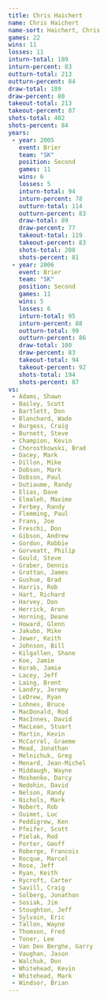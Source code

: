 ```yaml
---
title: Chris Haichert
name: Chris Haichert
name-sort: Haichert, Chris
games: 22
wins: 11
losses: 11
inturn-total: 189
inturn-percent: 83
outturn-total: 213
outturn-percent: 84
draw-total: 189
draw-percent: 80
takeout-total: 213
takeout-percent: 87
shots-total: 402
shots-percent: 84
years:
 - year: 2005
   event: Brier
   team: "SK"
   position: Second
   games: 11
   wins: 6
   losses: 5
   inturn-total: 94
   inturn-percent: 78
   outturn-total: 114
   outturn-percent: 83
   draw-total: 89
   draw-percent: 77
   takeout-total: 119
   takeout-percent: 83
   shots-total: 208
   shots-percent: 81
 - year: 2006
   event: Brier
   team: "SK"
   position: Second
   games: 11
   wins: 5
   losses: 6
   inturn-total: 95
   inturn-percent: 88
   outturn-total: 99
   outturn-percent: 86
   draw-total: 100
   draw-percent: 83
   takeout-total: 94
   takeout-percent: 92
   shots-total: 194
   shots-percent: 87
vs:
 - Adams, Shawn
 - Bailey, Scott
 - Bartlett, Don
 - Blanchard, Wade
 - Burgess, Craig
 - Burnett, Steve
 - Champion, Kevin
 - Chorostkowski, Brad
 - Dacey, Mark
 - Dillon, Mike
 - Dobson, Mark
 - Dobson, Paul
 - Dutiaume, Randy
 - Elias, Dave
 - Elmaleh, Maxime
 - Ferbey, Randy
 - Flemming, Paul
 - Frans, Joe
 - Freschi, Don
 - Gibson, Andrew
 - Gordon, Robbie
 - Gorveatt, Philip
 - Gould, Steve
 - Graber, Dennis
 - Grattan, James
 - Gushue, Brad
 - Harris, Rob
 - Hart, Richard
 - Harvey, Don
 - Herrick, Aron
 - Horning, Deane
 - Howard, Glenn
 - Jakubo, Mike
 - Jewer, Keith
 - Johnson, Bill
 - Kilgallen, Shane
 - Koe, Jamie
 - Korab, Jamie
 - Lacey, Jeff
 - Laing, Brent
 - Landry, Jeremy
 - LeDrew, Ryan
 - Lohnes, Bruce
 - MacDonald, Rod
 - MacInnes, David
 - MacLean, Stuart
 - Martin, Kevin
 - McCarrel, Graeme
 - Mead, Jonathan
 - Melnichuk, Greg
 - Menard, Jean-Michel
 - Middaugh, Wayne
 - Moshenko, Darcy
 - Nedohin, David
 - Nelson, Randy
 - Nichols, Mark
 - Nobert, Rob
 - Ouimet, Luc
 - Peddigrew, Ken
 - Pfeifer, Scott
 - Pielak, Rod
 - Porter, Geoff
 - Roberge, Francois
 - Rocque, Marcel
 - Rose, Jeff
 - Ryan, Keith
 - Rycroft, Carter
 - Savill, Craig
 - Solberg, Jonathon
 - Sosiak, Jim
 - Stoughton, Jeff
 - Sylvain, Eric
 - Tallon, Wayne
 - Thomson, Fred
 - Toner, Lee
 - Van Den Berghe, Garry
 - Vaughan, Jason
 - Walchuk, Don
 - Whitehead, Kevin
 - Whitehead, Mark
 - Windsor, Brian
---
```

